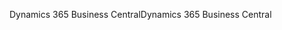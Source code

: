 <span data-ttu-id="c00aa-101">Dynamics 365 Business Central</span><span class="sxs-lookup"><span data-stu-id="c00aa-101">Dynamics 365 Business Central</span></span>
